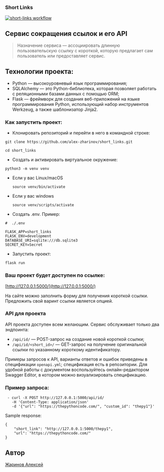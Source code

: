 ### Short Links

[![short-links workflow](https://github.com/alex-zharinov/short_links/actions/workflows/main.yml/badge.svg)](https://github.com/alex-zharinov/short_links/actions/workflows/main.yml)

## Сервис сокращения ссылок и его API
> Назначение сервиса — ассоциировать длинную пользовательскую ссылку с короткой, которую предлагает сам пользователь или предоставляет сервис.

## Технологии проекта:
- Python — высокоуровневый язык программирования;
- SQLAlchemy — это Python-библиотека, которая позволяет работать с реляционными базами данных с помощью ORM;
- Flask — фреймворк для создания веб-приложений на языке программирования Python, использующий набор инструментов Werkzeug, а также шаблонизатор Jinja2.

### Как запустить проект:
- Клонировать репозиторий и перейти в него в командной строке:
```
git clone https://github.com/alex-zharinov/short_links.git
```
```
cd short_links
```
- Cоздать и активировать виртуальное окружение:
```
python3 -m venv venv
```
* Если у вас Linux/macOS
    ```
    source venv/bin/activate
    ```
* Если у вас windows
    ```
    source venv/scripts/activate
    ```
- Создать .env. Пример:
```
#  ./.env

FLASK_APP=short_links
FLASK_ENV=development
DATABASE_URI=sqlite:///db.sqlite3
SECRET_KEY=Secret
```
- Запустить проект:
```
flask run
```

### Ваш проект будет доступен по ссылке:
[http://127.0.0.1:5000/](http://127.0.0.1:5000/)

На сайте можно заполнить форму для получения короткой ссылки. Предложить свой варинт ссылки является опцией.

### API для проекта
API проекта доступен всем желающим. Сервис обслуживает только два эндпоинта:
- `/api/id/` — POST-запрос на создание новой короткой ссылки;
- `/api/id/<short_id>/` — GET-запрос на получение оригинальной ссылки по указанному короткому идентификатору.

Примеры запросов к API, варианты ответов и ошибок приведены в спецификации `openapi.yml`; спецификация есть в репозитории.
Для удобной работы с документом воспользуйтесь онлайн-редактором Swagger Editor, в котором можно визуализировать спецификацию.

### Пример запроса:
```
 - curl -X POST http://127.0.0.1:5000/api/id/
   -H 'Content-Type: application/json'
   -d '{"url": "https://thepythoncode.com/", "custom_id": "thepy1"}'
```
Sample response:
```
{
    "short_link": "http://127.0.0.1:5000/thepy1",
    "url": "https://thepythoncode.com/"
}
```

## Автор
[Жаринов Алексей](https://github.com/alex-zharinov)
